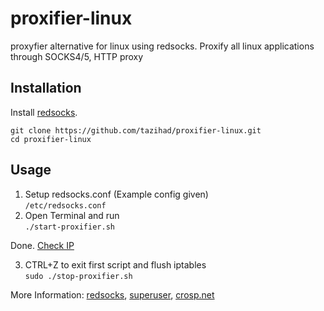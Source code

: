# proxifier-linux
proxyfier alternative for linux using redsocks. Proxify all linux applications through SOCKS4/5, HTTP proxy

## Installation

Install [redsocks](https://github.com/darkk/redsocks#packages).

```
git clone https://github.com/tazihad/proxifier-linux.git
cd proxifier-linux
```

## Usage

1. Setup redsocks.conf (Example config given)  
`/etc/redsocks.conf`
2. Open Terminal and run  
`./start-proxifier.sh`

Done. [Check IP](https://ifconfig.me/)

3. CTRL+Z to exit first script and flush iptables  
`sudo ./stop-proxifier.sh`


More Information:  [redsocks](https://github.com/darkk/redsocks), [superuser](https://superuser.com/a/1402071), [crosp.net](https://crosp.net/blog/administration/install-configure-redsocks-proxy-centos-linux/)
